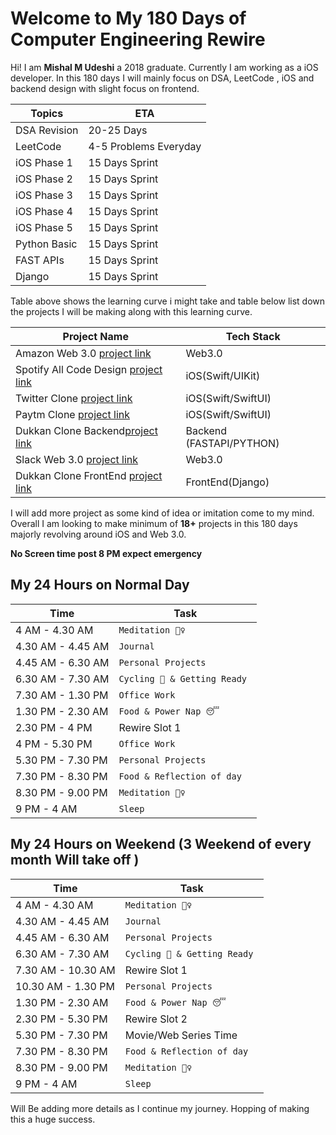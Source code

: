 # Welcome to My 180 Days of Computer Engineering Rewire

Hi! I am **Mishal M Udeshi** a 2018 graduate. Currently I am working as a iOS developer. In this 180 days I will mainly focus on DSA, LeetCode , iOS and backend design with slight focus on frontend.

|Topics|ETA  |
|--|--|
|DSA Revision| 20-25 Days |
|LeetCode|4-5 Problems Everyday|
|iOS Phase 1|15 Days Sprint|
|iOS Phase 2|15 Days Sprint|
|iOS Phase 3|15 Days Sprint|
|iOS Phase 4|15 Days Sprint|
|iOS Phase 5|15 Days Sprint|
|Python Basic |15 Days Sprint|
|FAST APIs|15 Days Sprint|
|Django|15 Days Sprint|

Table above shows the learning curve i might take and table below list down the projects I will be making along with this learning curve.

|Project Name| Tech Stack | 
|--|--|
| Amazon Web 3.0 [project link](www.googl.com) | Web3.0  |
| Spotify All Code Design [project link](www.googl.com) | iOS(Swift/UIKit)  |
| Twitter Clone [project link](www.googl.com) | iOS(Swift/SwiftUI)  |
| Paytm Clone [project link](www.googl.com) | iOS(Swift/SwiftUI)  |
| Dukkan Clone Backend[project link](www.googl.com) | Backend (FASTAPI/PYTHON)  |
| Slack Web 3.0 [project link](www.googl.com) | Web3.0  |
| Dukkan Clone FrontEnd [project link](www.googl.com) | FrontEnd(Django)  |

I will add more project as some kind of idea or imitation come to my mind. Overall I am looking to make minimum of **18+** projects in this 180 days majorly revolving around iOS and Web 3.0.

**No Screen time post 8 PM expect emergency**

## My 24 Hours on Normal Day
| Time               |       Task                   |
|--|--|
|4 AM - 4.30 AM |`Meditation 🧘‍♀️ `            |
|4.30 AM - 4.45 AM |` Journal  `            |
|4.45 AM - 6.30 AM |`Personal Projects`            |
|6.30 AM - 7.30 AM |`Cycling 🚴 & Getting Ready `            |
|7.30 AM - 1.30 PM |`Office Work`            |
|1.30 PM - 2.30 AM |`Food & Power Nap 😴 `            |
|2.30 PM - 4 PM |Rewire Slot 1            |
|4 PM - 5.30 PM |`Office Work`            |
|5.30 PM - 7.30 PM |`Personal Projects`            |
|7.30 PM - 8.30 PM |`Food & Reflection of day`            |
|8.30 PM - 9.00 PM |`Meditation 🧘‍♀️`            |
|9 PM - 4 AM |`Sleep`            |

## My 24 Hours on Weekend (3 Weekend of every month Will take off )
| Time               |       Task                   |
|--|--|
|4 AM - 4.30 AM |`Meditation 🧘‍♀️ `            |
|4.30 AM - 4.45 AM |` Journal  `            |
|4.45 AM - 6.30 AM |`Personal Projects`            |
|6.30 AM - 7.30 AM |`Cycling 🚴 & Getting Ready `            |
|7.30 AM - 10.30 AM| Rewire Slot 1|
|10.30 AM - 1.30 PM |`Personal Projects`            |
|1.30 PM - 2.30 AM |`Food & Power Nap 😴 `            |
|2.30 PM - 5.30 PM |Rewire Slot 2            |
|5.30 PM - 7.30 PM |Movie/Web Series Time            |
|7.30 PM - 8.30 PM |`Food & Reflection of day`            |
|8.30 PM - 9.00 PM |`Meditation 🧘‍♀️`            |
|9 PM - 4 AM |`Sleep`            |

Will Be adding more details as I continue my journey. Hopping of making this a huge success.
